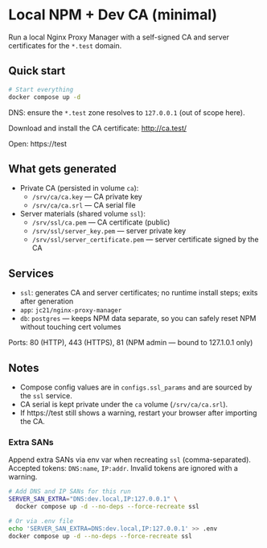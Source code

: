 # Local NPM + Dev CA (minimal)

Run a local Nginx Proxy Manager with a self-signed CA and server certificates for the `*.test` domain.

## Quick start

```bash
# Start everything
docker compose up -d
```

DNS: ensure the `*.test` zone resolves to `127.0.0.1` (out of scope here).

Download and install the CA certificate: http://ca.test/

Open: https://test

## What gets generated

- Private CA (persisted in volume `ca`):
  - `/srv/ca/ca.key` — CA private key
  - `/srv/ca/ca.srl` — CA serial file
- Server materials (shared volume `ssl`):
  - `/srv/ssl/ca.pem` — CA certificate (public)
  - `/srv/ssl/server_key.pem` — server private key
  - `/srv/ssl/server_certificate.pem` — server certificate signed by the CA

## Services

- `ssl`: generates CA and server certificates; no runtime install steps; exits after generation
- `app`: `jc21/nginx-proxy-manager`
- `db`: `postgres` — keeps NPM data separate, so you can safely reset NPM without touching cert volumes

Ports: 80 (HTTP), 443 (HTTPS), 81 (NPM admin — bound to 127.1.0.1 only)

## Notes

- Compose config values are in `configs.ssl_params` and are sourced by the `ssl` service.
- CA serial is kept private under the `ca` volume (`/srv/ca/ca.srl`).
- If https://test still shows a warning, restart your browser after importing the CA.

### Extra SANs

Append extra SANs via env var when recreating `ssl` (comma-separated). Accepted tokens: `DNS:name`, `IP:addr`. Invalid tokens are ignored with a warning.

```bash
# Add DNS and IP SANs for this run
SERVER_SAN_EXTRA="DNS:dev.local,IP:127.0.0.1" \
  docker compose up -d --no-deps --force-recreate ssl

# Or via .env file
echo 'SERVER_SAN_EXTRA=DNS:dev.local,IP:127.0.0.1' >> .env
docker compose up -d --no-deps --force-recreate ssl
```
